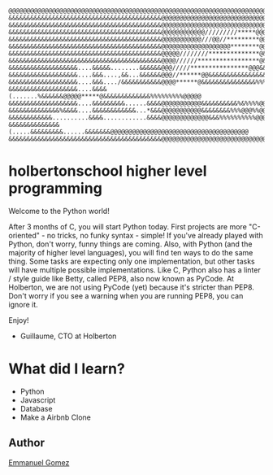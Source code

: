 ~~~
@@@@@@@@@@@@@@@@@@@@@@@@@@@@@@@@@@@@@@@@@@@@@@@@@@@@@@@@@@@@@@@@@@@@@@@@@@@@@@@@
&&&&&&&&&&&&&&&&&&&&&&&&&&&&&&&&&&&&&&&&&&@@@@@@@@@@@@@@@@@@@@@@@@@@@@@@@@@@@@@@
&&&&&&&&&&&&&&&&&&&&&&&&&&&&&&&&&&&&&&&&&&@@@@@@@@@@@@@@@@@@@@@@@@@@@@@@@@@@@@@@
&&&&&&&&&&&&&&&&&&&&&&&&&&&&&&&&&&&&&&&&&&@@@@@@@@@@@@/////////*****@@@@@@@@@@@@
&&&&&&&&&&&&&&&&&&&&&&&&&&&&&&&&&&&&&&&&&&@@@@@@@@@@@///@@//*********@@@@@@@@@@@
&&&&&&&&&&&&&&&&&&&&&&&&&&&&&&&&&&&&&&&&&&@@@@@@@@@@@@@@@@@@@********@@@@@@@@@@@
&&&&&&&&&&&&&&&&&&&&&&&&&&&&&&&&&&&&&&&&&&@@@@@////////**************@&&&&&&@@@@
&&&&&&&&&&&&&&&&&&&&&&&&&&&&&&&&&&&&&&&&&&@@@@//////*****************@&&&&&%%@@@
&&&&&&&&&&&&&&&&&&&....&&&&&........&&&&&&@@@/////****************@@@&&&&%%%%@@@
&&&&&&&&&&&&&&&&&&&....&&&....,&&...&&&&&&@@@//******@@&&&&&&&&&&&&&&&&%%%%%%@@@
&&&&&&&&&&&&&&&&&&&....&&&..../&&&&&&&&&&&@@@@******@&&&&&&&&&&&&&&&%%%%%%%%@@@@
&&&&&&&&&&&&&&&&&&&....&&&&(.......%&&&&&&@@@@@*****@&&&&&&&&&&&&&%%%%%%%%%@@@@@
&&&&&&&&&&&&&&&&&&&....&&&&&&&&&......&&&&@@@@@@@@@@@&&&&&&&&&&%&%%%%@@@@@@@@@@@
&&&&&&&&&&&&&&%&&&&....&&&&&&&&&&&&...*&&&@@@@@@@@@@@&&&&&&&&%%%@@@%%@@@@@@@@@@@
&&&&&&&&&&&&..........&&&&............&&&&@@@@@@@@@@@@@&&&%%%%%%%%%%@@@@@@@@@@@@
&&&&&&&&&&&&&&(.....&&&&&&&&&......&&&&&&&@@@@@@@@@@@@@@@@@@@@@@@@@@@@@@@@@@@@@@
&&&&&&&&&&&&&&&&&&&&&&&&&&&&&&&&&&&&&&&&&&@@@@@@@@@@@@@@@@@@@@@@@@@@@@@@@@@@@@@@
~~~

# holbertonschool higher level programming 

Welcome to the Python world!

After 3 months of C, you will start Python today. First projects are more "C-oriented" - no tricks, no funky syntax - simple! If you've already played with Python, don't worry, funny things are coming. Also, with Python (and the majority of higher level languages), you will find ten ways to do the same thing. Some tasks are expecting only one implementation, but other tasks will have multiple possible implementations. Like C, Python also has a linter / style guide like Betty, called PEP8, also now known as PyCode. At Holberton, we are not using PyCode (yet) because it's stricter than PEP8. Don't worry if you see a warning when you are running PEP8, you can ignore it.

Enjoy!

-   Guillaume, CTO at Holberton


# What did I learn?

- Python
- Javascript
- Database
- Make a Airbnb Clone

## Author
[Emmanuel Gomez](http://www.gomez5sh.co) 
